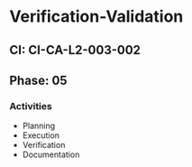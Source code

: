 # Verification-Validation

## CI: CI-CA-L2-003-002
## Phase: 05

### Activities
- Planning
- Execution
- Verification
- Documentation

